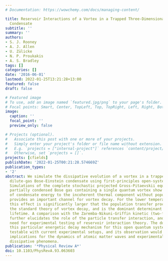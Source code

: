 ```yaml
---
# Documentation: https://wowchemy.com/docs/managing-content/

title: Reservoir Interactions of a Vortex in a Trapped Three-Dimensional Bose-Einstein
  Condensate
subtitle: ''
summary: ''
authors:
- S. J. Rooney
- A. J. Allen
- U. Zülicke
- N. P. Proukakis
- A. S. Bradley
tags: []
categories: []
date: '2016-06-01'
lastmod: 2022-01-25T13:21:28+13:00
featured: false
draft: false

# Featured image
# To use, add an image named `featured.jpg/png` to your page's folder.
# Focal points: Smart, Center, TopLeft, Top, TopRight, Left, Right, BottomLeft, Bottom, BottomRight.
image:
  caption: ''
  focal_point: ''
  preview_only: false

# Projects (optional).
#   Associate this post with one or more of your projects.
#   Simply enter your project's folder or file name without extension.
#   E.g. `projects = ["internal-project"]` references `content/project/deep-learning/index.md`.
#   Otherwise, set `projects = []`.
projects: [cfields]
publishDate: '2022-01-25T00:21:28.574669Z'
publication_types:
- '2'
abstract: We simulate the dissipative evolution of a vortex in a trapped finite-temperature
  dilute-gas Bose-Einstein condensate using first-principles open-systems theory.
  Simulations of the complete stochastic projected Gross-Pitaevskii equation for a
  partially condensed Bose gas containing a single quantum vortex show that the transfer
  of condensate energy to the incoherent thermal component without population transfer
  provides an important channel for vortex decay. For the lower temperatures considered,
  this effect is significantly larger that the population transfer process underpinning
  the standard theory of vortex decay, and is the dominant determinant of the vortex
  lifetime. A comparison with the Zaremba-Nikuni-Griffin kinetic (two-fluid) theory
  further elucidates the role of the particle transfer interaction, and suggests the
  need for experimental testing of reservoir interaction theory. The dominance of
  this particular energetic decay mechanism for this open quantum system should be
  testable with current experimental setups, and its observation would have broad
  implications for the dynamics of atomic matter waves and experimental studies of
  dissipative phenomena.
publication: '*Physical Review A*'
doi: 10.1103/PhysRevA.93.063603
---
```

